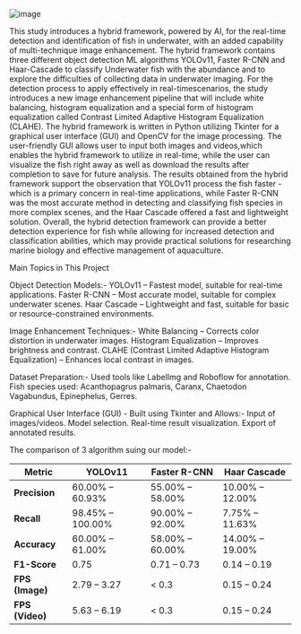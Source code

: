 ![image](https://github.com/user-attachments/assets/2afe6782-1c62-4703-8392-e27e5462e13a)


This study introduces a hybrid framework, powered by AI, for the real-time detection and identification of fish in underwater, with an added capability of multi-technique image enhancement. The hybrid framework contains three different object detection ML algorithms YOLOv11, Faster R-CNN and Haar-Cascade to classify Underwater fish with the abundance and to explore the difficulties of collecting data in underwater imaging. For the detection process to apply effectively in real-timescenarios, the study introduces a new image enhancement pipeline that will include white balancing, histogram equalization and a special form of histogram equalization called Contrast Limited Adaptive Histogram Equalization (CLAHE). The hybrid framework is written in Python utilizing Tkinter for a graphical user interface (GUI) and OpenCV for the image processing. The user-friendly GUI allows user to input both images and videos,which enables the hybrid framework to utilize in real-time, while the user can visualize the fish right away as well as download the results after completion to save for future analysis. The results obtained from the hybrid framework support the observation that YOLOv11 process the fish faster - which is a primary concern in real-time applications, while Faster R-CNN was the most accurate method in detecting and classifying fish species in more complex scenes, and the Haar Cascade offered a fast and lightweight solution. Overall, the hybrid detection framework can provide a better detection experience for fish while allowing for increased detection and classification abilities, which may provide practical solutions for researching marine biology and effective management of aquaculture.


Main Topics in This Project

Object Detection Models:-
YOLOv11 – Fastest model, suitable for real-time applications.
Faster R-CNN – Most accurate model, suitable for complex underwater scenes.
Haar Cascade – Lightweight and fast, suitable for basic or resource-constrained environments.


Image Enhancement Techniques:-
White Balancing – Corrects color distortion in underwater images.
Histogram Equalization – Improves brightness and contrast.
CLAHE (Contrast Limited Adaptive Histogram Equalization) – Enhances local contrast in images.


Dataset Preparation:-
Used tools like LabelImg and Roboflow for annotation.
Fish species used: Acanthopagrus palmaris, Caranx, Chaetodon Vagabundus, Epinephelus, Gerres.


Graphical User Interface (GUI) - Built using Tkinter and Allows:-
Input of images/videos.
Model selection.
Real-time result visualization.
Export of annotated results.


The comparison of 3 algorithm suing our model:-

| **Metric**      | **YOLOv11**      | **Faster R-CNN** | **Haar Cascade** |
| --------------- | ---------------- | ---------------- | ---------------- |
| **Precision**   | 60.00% – 60.93%  | 55.00% – 58.00%  | 10.00% – 12.00%  |
| **Recall**      | 98.45% – 100.00% | 90.00% – 92.00%  | 7.75% – 11.63%   |
| **Accuracy**    | 60.00% – 61.00%  | 58.00% – 60.00%  | 14.00% – 19.00%  |
| **F1-Score**    | 0.75             | 0.71 – 0.73      | 0.14 – 0.19      |
| **FPS (Image)** | 2.79 – 3.27      | < 0.3            | 0.15 – 0.24      |
| **FPS (Video)** | 5.63 – 6.19      | < 0.3            | 0.15 – 0.24      |
